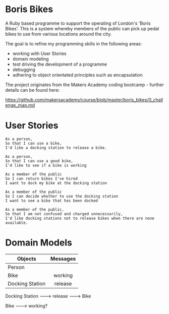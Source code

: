# Boris Bikes
A Ruby based programme to support the operating of London's 'Boris Bikes'. This is a system whereby members of the public can pick up pedal bikes to use from various locations around the city.

The goal is to refine my programming skills in the following areas:

* working with User Stories
* domain modeling
* test driving the development of a programme
* debugging
* adhering to object orientated principles such as encapsulation

The project originates from the Makers Academy coding bootcamp - further details can be found here:

https://github.com/makersacademy/course/blob/master/boris_bikes/0_challenge_map.md

# User Stories

```
As a person,
So that I can use a bike,
I'd like a docking station to release a bike.

As a person,
So that I can use a good bike,
I'd like to see if a bike is working

As a member of the public
So I can return bikes I've hired
I want to dock my bike at the docking station

As a member of the public
So I can decide whether to use the docking station
I want to see a bike that has been docked

As a member of the public,
So that I am not confused and charged unnecessarily,
I'd like docking stations not to release bikes when there are none available.
```

# Domain Models

| Objects         | Messages      |
| --------------- |:-------------:|
| Person          |               |
| Bike            | working       |  
| Docking Station | release       |   

Docking Station ---> release ---> Bike

Bike ---> working?

